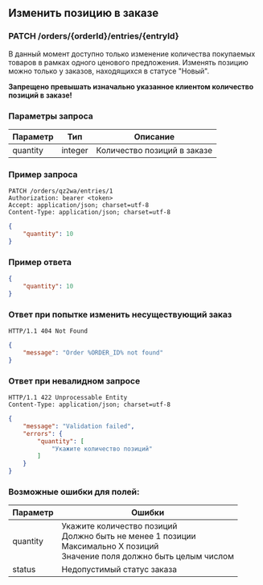 ## Изменить позицию в заказе

### PATCH /orders/{orderId}/entries/{entryId}

В данный момент доступно только изменение количества покупаемых товаров в рамках одного ценового предложения.
Изменять позицию можно только у заказов, находящихся в статусе "Новый".

__Запрещено превышать изначально указанное клиентом количество позиций в заказе!__ 

### Параметры запроса

|Параметр|Тип|Описание|
|---|---|---|
|quantity|integer|Количество позиций в заказе|

### Пример запроса

```http
PATCH /orders/qz2wa/entries/1
Authorization: bearer <token>
Accept: application/json; charset=utf-8
Content-Type: application/json; charset=utf-8
```
```json
{
    "quantity": 10
}
```

### Пример ответа

```json
{
    "quantity": 10
}
```

### Oтвет при попытке изменить несуществующий заказ

```http
HTTP/1.1 404 Not Found
```
```json
{
    "message": "Order %ORDER_ID% not found"
}
```

### Ответ при невалидном запросе

```http
HTTP/1.1 422 Unprocessable Entity
Content-Type: application/json; charset=utf-8
```
```json
{
    "message": "Validation failed",
    "errors": {
        "quantity": [
            "Укажите количество позиций"
        ]
    }
}
```

### Возможные ошибки для полей:

|Параметр|Ошибки|
|---|---|
|quantity|Укажите количество позиций<br>Должно быть не менее 1 позиции<br>Максимально X позиций<br>Значение поля должно быть целым числом|
|status|Недопустимый статус заказа|
